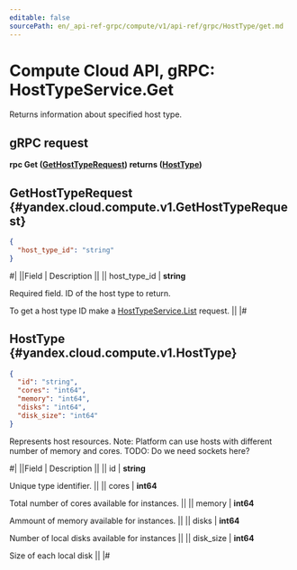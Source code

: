 ```yaml
---
editable: false
sourcePath: en/_api-ref-grpc/compute/v1/api-ref/grpc/HostType/get.md
---
```


# Compute Cloud API, gRPC: HostTypeService.Get

Returns information about specified host type.

## gRPC request

**rpc Get ([GetHostTypeRequest](#yandex.cloud.compute.v1.GetHostTypeRequest)) returns ([HostType](#yandex.cloud.compute.v1.HostType))**

## GetHostTypeRequest {#yandex.cloud.compute.v1.GetHostTypeRequest}

```json
{
  "host_type_id": "string"
}
```

#|
||Field | Description ||
|| host_type_id | **string**

Required field. ID of the host type to return.

To get a host type ID make a [HostTypeService.List](/docs/compute/api-ref/grpc/HostType/list#List) request. ||
|#

## HostType {#yandex.cloud.compute.v1.HostType}

```json
{
  "id": "string",
  "cores": "int64",
  "memory": "int64",
  "disks": "int64",
  "disk_size": "int64"
}
```

Represents host resources.
Note: Platform can use hosts with different number of memory and cores.
TODO: Do we need sockets here?

#|
||Field | Description ||
|| id | **string**

Unique type identifier. ||
|| cores | **int64**

Total number of cores available for instances. ||
|| memory | **int64**

Ammount of memory available for instances. ||
|| disks | **int64**

Number of local disks available for instances ||
|| disk_size | **int64**

Size of each local disk ||
|#